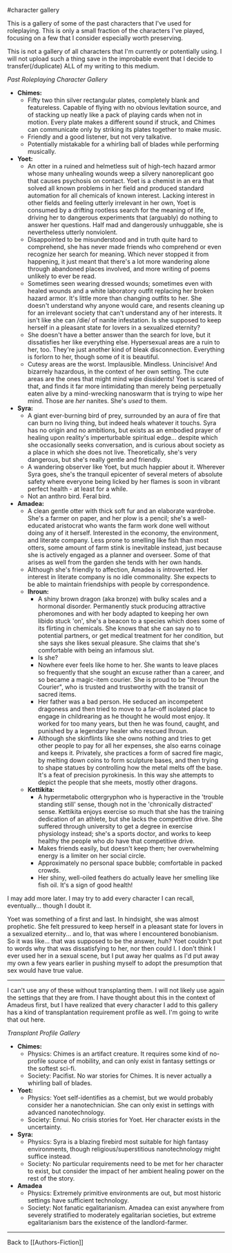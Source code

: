 #character gallery 

This is a gallery of some of the past characters that I've used for roleplaying.  This is only a small fraction of the characters I've played, focusing on a few that I consider especially worth preserving.

This is not a gallery of all characters that I'm currently or potentially using.  I will not upload such a thing save in the improbable event that I decide to transfer(/duplicate) ALL of my writing to this medium.

_Past Roleplaying Character Gallery_
* **Chimes:**
	* Fifty two thin silver rectangular plates, completely blank and featureless.  Capable of flying with no obvious levitation source, and of stacking up neatly like a pack of playing cards when not in motion.  Every plate makes a different sound if struck, and Chimes can communicate only by striking its plates together to make music.
	* Friendly and a good listener, but not very talkative.
	* Potentially mistakable for a whirling ball of blades while performing musically.
* **Yoet:**
	* An otter in a ruined and helmetless suit of high-tech hazard armor whose many unhealing wounds weep a silvery nanoreplicant goo that causes psychosis on contact.  Yoet is a chemist in an era that solved all known problems in her field and produced standard automation for all chemicals of known interest.  Lacking interest in other fields and feeling utterly irrelevant in her own, Yoet is consumed by a drifting rootless search for the meaning of life, driving her to dangerous experiments that (arguably) do nothing to answer her questions.  Half mad and dangerously unhuggable, she is nevertheless utterly nonviolent.
	* Disappointed to be misunderstood and in truth quite hard to comprehend, she has never made friends who comprehend or even recognize her search for meaning.  Which never stopped it from happening, it just meant that there's a lot more wandering alone through abandoned places involved, and more writing of poems unlikely to ever be read.
	* Sometimes seen wearing dressed wounds; sometimes even with healed wounds and a white laboratory outfit replacing her broken hazard armor.  It's little more than changing outfits to her.  She doesn't understand why anyone would care, and resents cleaning up for an irrelevant society that can't understand any of her interests.  It isn't like she can /die/ of nanite infestation.  Is she supposed to keep herself in a pleasant state for lovers in a sexualized eternity?  
	* She doesn't have a better answer than the search for love, but it dissatisfies her like everything else.  Hypersexual areas are a ruin to her, too.  They're just another kind of bleak disconnection.  Everything is forlorn to her, though some of it is beautiful.
	* Cutesy areas are the worst.  Implausible.  Mindless.  Unincisive!  And bizarrely hazardous, in the context of her own setting.  The cute areas are the ones that might mind wipe dissidents!  Yoet is scared of that, and finds it far more intimidating than merely being perpetually eaten alive by a mind-wrecking nanoswarm that is trying to wipe her mind.  Those are *her* nanites.  She's *used* to them.
* **Syra:**
	* A giant ever-burning bird of prey, surrounded by an aura of fire that can burn no living thing, but indeed heals whatever it touchs.  Syra has no origin and no ambitions, but exists as an embodied prayer of healing upon reality's imperturbable spiritual edge... despite which she occasionally seeks conversation, and is curious about society as a place in which she does not live.  Theoretically, she's very dangerous, but she's really gentle and friendly.
	* A wandering observer like Yoet, but much happier about it.  Wherever Syra goes, she's the tranquil epicenter of several meters of absolute safety where everyone being licked by her flames is soon in vibrant perfect health - at least for a while.
	* Not an anthro bird.  Feral bird.
* **Amadea:**
	* A clean gentle otter with thick soft fur and an elaborate wardrobe.  She's a farmer on paper, and her plow is a pencil; she's a well-educated aristocrat who wants the farm work done well without doing any of it herself.  Interested in the economy, the environment, and literate company.  Less prone to smelling like fish than most otters, some amount of farm stink is inevitable instead, just because she is actively engaged as a planner and overseer.  Some of that arises as well from the garden she tends with her own hands.
	* Although she's friendly to affection, Amadea is introverted.  Her interest in literate company is no idle commonality.  She expects to be able to maintain friendships with people by correspondence.
  * **Ihroun:**
	  * A shiny brown dragon (aka bronze) with bulky scales and a hormonal disorder.  Permanently stuck producing attractive pheromones and with her body adapted to keeping her own libido stuck 'on', she's a beacon to a species which does some of its flirting in chemicals.  She knows that she can say no to potential partners, or get medical treatment for her condition, but she says she likes sexual pleasure.  She claims that she's comfortable with being an infamous slut.
	  * Is she?
	  * Nowhere ever feels like home to her.  She wants to leave places so frequently that she sought an excuse rather than a career, and so became a magic-item courier.  She is proud to be "Ihroun the Courier", who is trusted and trustworthy with the transit of sacred items.
	  * Her father was a bad person.  He seduced an incompetent dragoness and then tried to move to a far-off isolated place to engage in childrearing as he thought he would most enjoy.  It worked for too many years, but then he was found, caught, and punished by a legendary healer who rescued Ihroun.
	  * Although she skinflints like she owns nothing and tries to get other people to pay for all her expenses, she also earns coinage and keeps it.  Privately, she practices a form of sacred fire magic, by melting down coins to form sculpture bases, and then trying to shape statues by controlling how the metal melts off the base.  It's a feat of precision pyrokinesis.  In this way she attempts to depict the people that she meets, mostly other dragons.
  * **Kettikita:**
	  * A hypermetabolic ottergryphon who is hyperactive in the 'trouble standing still' sense, though not in the 'chronically distracted' sense.  Kettikita enjoys exercise so much that she has the training dedication of an athlete, but she lacks the competitive drive.  She suffered through university to get a degree in exercise physiology instead; she's a sports doctor, and works to keep healthy the people who *do* have that competitive drive.
	  * Makes friends easily, but doesn't keep them; her overwhelming energy is a limiter on her social circle.
	  * Approximately no personal space bubble; comfortable in packed crowds.
	  * Her shiny, well-oiled feathers do actually leave her smelling like fish oil.  It's a sign of good health!


I may add more later.  I may try to add every character I can recall, eventually... though I doubt it.

Yoet was something of a first and last.  In hindsight, she was almost prophetic.  She felt pressured to keep herself in a pleasant state for lovers in a sexualized eternity... and lo, that was where I encountered bonobianism.  So it was like...  that was supposed to be the answer, huh?  Yoet couldn't put to words why that was dissatisfying to her, nor then could I.  I don't think I ever used her in a sexual scene, but I put away her qualms as I'd put away my own a few years earlier in pushing myself to adopt the presumption that sex would have true value.

---
I can't use any of these without transplanting them.  I will not likely use again the settings that they are from.  I have thought about this in the context of Amadeus first, but I have realized that every character I add to this gallery has a kind of transplantation requirement profile as well.  I'm going to write that out here.

_Transplant Profile Gallery_
* **Chimes:**
  * Physics:  Chimes is an artifact creature.  It requires some kind of no-profile source of mobility, and can only exist in fantasy settings or the softest sci-fi.
  * Society:  Pacifist.  No war stories for Chimes.  It is never actually a whirling ball of blades.
* **Yoet:**
  * Physics:  Yoet self-identifies as a chemist, but we would probably consider her a nanotechnician.  She can only exist in settings with advanced nanotechnology.
  * Society:  Ennui.  No crisis stories for Yoet.  Her character exists in the uncertainty.
* **Syra:**
  * Physics:  Syra is a blazing firebird most suitable for high fantasy environments, though religious/superstitious nanotechnology might suffice instead.
  * Society:  No particular requirements need to be met for her character to exist, but consider the impact of her ambient healing power on the rest of the story.
* **Amadea**
  * Physics:  Extremely primitive environments are out, but most historic settings have sufficient technology.
  * Society:  Not fanatic egalitarianism.  Amadea can exist anywhere from severely stratified to moderately egalitarian societies, but extreme egalitarianism bars the existence of the landlord-farmer.

---
Back to [[Authors-Fiction]]


[//begin]: # "Autogenerated link references for markdown compatibility"
[Author's Fiction]: authors-fiction.md "Author's Fiction"
[//end]: # "Autogenerated link references"